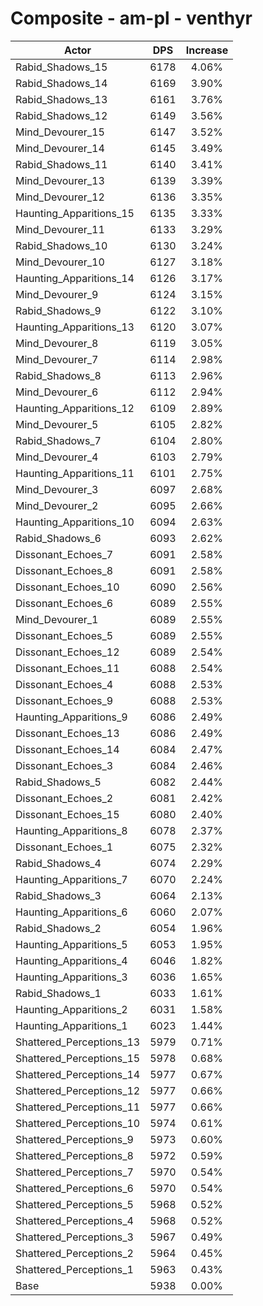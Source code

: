 # Composite - am-pl - venthyr
| Actor | DPS | Increase |
|---|:---:|:---:|
|Rabid_Shadows_15|6178|4.06%|
|Rabid_Shadows_14|6169|3.90%|
|Rabid_Shadows_13|6161|3.76%|
|Rabid_Shadows_12|6149|3.56%|
|Mind_Devourer_15|6147|3.52%|
|Mind_Devourer_14|6145|3.49%|
|Rabid_Shadows_11|6140|3.41%|
|Mind_Devourer_13|6139|3.39%|
|Mind_Devourer_12|6136|3.35%|
|Haunting_Apparitions_15|6135|3.33%|
|Mind_Devourer_11|6133|3.29%|
|Rabid_Shadows_10|6130|3.24%|
|Mind_Devourer_10|6127|3.18%|
|Haunting_Apparitions_14|6126|3.17%|
|Mind_Devourer_9|6124|3.15%|
|Rabid_Shadows_9|6122|3.10%|
|Haunting_Apparitions_13|6120|3.07%|
|Mind_Devourer_8|6119|3.05%|
|Mind_Devourer_7|6114|2.98%|
|Rabid_Shadows_8|6113|2.96%|
|Mind_Devourer_6|6112|2.94%|
|Haunting_Apparitions_12|6109|2.89%|
|Mind_Devourer_5|6105|2.82%|
|Rabid_Shadows_7|6104|2.80%|
|Mind_Devourer_4|6103|2.79%|
|Haunting_Apparitions_11|6101|2.75%|
|Mind_Devourer_3|6097|2.68%|
|Mind_Devourer_2|6095|2.66%|
|Haunting_Apparitions_10|6094|2.63%|
|Rabid_Shadows_6|6093|2.62%|
|Dissonant_Echoes_7|6091|2.58%|
|Dissonant_Echoes_8|6091|2.58%|
|Dissonant_Echoes_10|6090|2.56%|
|Dissonant_Echoes_6|6089|2.55%|
|Mind_Devourer_1|6089|2.55%|
|Dissonant_Echoes_5|6089|2.55%|
|Dissonant_Echoes_12|6089|2.54%|
|Dissonant_Echoes_11|6088|2.54%|
|Dissonant_Echoes_4|6088|2.53%|
|Dissonant_Echoes_9|6088|2.53%|
|Haunting_Apparitions_9|6086|2.49%|
|Dissonant_Echoes_13|6086|2.49%|
|Dissonant_Echoes_14|6084|2.47%|
|Dissonant_Echoes_3|6084|2.46%|
|Rabid_Shadows_5|6082|2.44%|
|Dissonant_Echoes_2|6081|2.42%|
|Dissonant_Echoes_15|6080|2.40%|
|Haunting_Apparitions_8|6078|2.37%|
|Dissonant_Echoes_1|6075|2.32%|
|Rabid_Shadows_4|6074|2.29%|
|Haunting_Apparitions_7|6070|2.24%|
|Rabid_Shadows_3|6064|2.13%|
|Haunting_Apparitions_6|6060|2.07%|
|Rabid_Shadows_2|6054|1.96%|
|Haunting_Apparitions_5|6053|1.95%|
|Haunting_Apparitions_4|6046|1.82%|
|Haunting_Apparitions_3|6036|1.65%|
|Rabid_Shadows_1|6033|1.61%|
|Haunting_Apparitions_2|6031|1.58%|
|Haunting_Apparitions_1|6023|1.44%|
|Shattered_Perceptions_13|5979|0.71%|
|Shattered_Perceptions_15|5978|0.68%|
|Shattered_Perceptions_14|5977|0.67%|
|Shattered_Perceptions_12|5977|0.66%|
|Shattered_Perceptions_11|5977|0.66%|
|Shattered_Perceptions_10|5974|0.61%|
|Shattered_Perceptions_9|5973|0.60%|
|Shattered_Perceptions_8|5972|0.59%|
|Shattered_Perceptions_7|5970|0.54%|
|Shattered_Perceptions_6|5970|0.54%|
|Shattered_Perceptions_5|5968|0.52%|
|Shattered_Perceptions_4|5968|0.52%|
|Shattered_Perceptions_3|5967|0.49%|
|Shattered_Perceptions_2|5964|0.45%|
|Shattered_Perceptions_1|5963|0.43%|
|Base|5938|0.00%|
